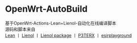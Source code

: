 # OpenWrt-AutoBuild

基于OpenWrt-Actions-Lean+Lienol-自动化在线编译脚本  
源码和脚本来自  
[Lean](https://github.com/coolsnowwolf/lede)  丨  [ Lienol](https://github.com/Lienol/openwrt-actions )  丨  [ Lienol package](https://github.com/Lienol/openwrt-package )  丨  [P3TERX](https://github.com/P3TERX/Actions-OpenWrt)  丨  [esirplayground](https://github.com/esirplayground/AutoBuild-OpenWrt)  
